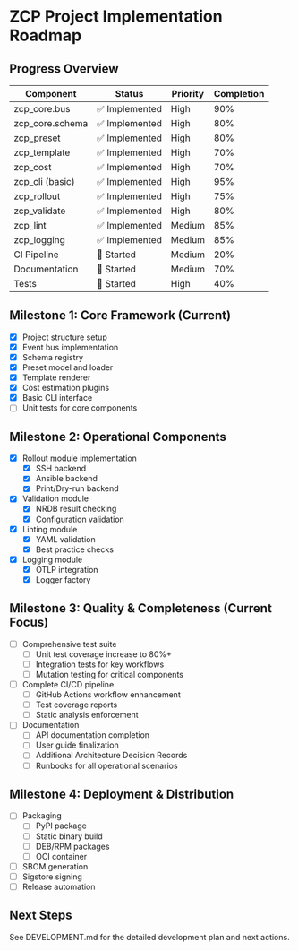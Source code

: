 # ZCP Project Implementation Roadmap

## Progress Overview

| Component | Status | Priority | Completion |
|-----------|--------|----------|------------|
| zcp_core.bus | ✅ Implemented | High | 90% |
| zcp_core.schema | ✅ Implemented | High | 80% |
| zcp_preset | ✅ Implemented | High | 80% |
| zcp_template | ✅ Implemented | High | 70% |
| zcp_cost | ✅ Implemented | High | 70% |
| zcp_cli (basic) | ✅ Implemented | High | 95% |
| zcp_rollout | ✅ Implemented | High | 75% |
| zcp_validate | ✅ Implemented | High | 80% |
| zcp_lint | ✅ Implemented | Medium | 85% |
| zcp_logging | ✅ Implemented | Medium | 85% |
| CI Pipeline | 🚧 Started | Medium | 20% |
| Documentation | 🚧 Started | Medium | 70% |
| Tests | 🚧 Started | High | 40% |

## Milestone 1: Core Framework (Current)

- [x] Project structure setup
- [x] Event bus implementation
- [x] Schema registry
- [x] Preset model and loader
- [x] Template renderer
- [x] Cost estimation plugins
- [x] Basic CLI interface
- [ ] Unit tests for core components

## Milestone 2: Operational Components

- [x] Rollout module implementation
  - [x] SSH backend
  - [x] Ansible backend
  - [x] Print/Dry-run backend
- [x] Validation module
  - [x] NRDB result checking
  - [x] Configuration validation
- [x] Linting module
  - [x] YAML validation
  - [x] Best practice checks
- [x] Logging module
  - [x] OTLP integration
  - [x] Logger factory

## Milestone 3: Quality & Completeness (Current Focus)

- [ ] Comprehensive test suite
  - [ ] Unit test coverage increase to 80%+
  - [ ] Integration tests for key workflows
  - [ ] Mutation testing for critical components
- [ ] Complete CI/CD pipeline
  - [ ] GitHub Actions workflow enhancement
  - [ ] Test coverage reports
  - [ ] Static analysis enforcement
- [ ] Documentation
  - [ ] API documentation completion
  - [ ] User guide finalization
  - [ ] Additional Architecture Decision Records
  - [ ] Runbooks for all operational scenarios

## Milestone 4: Deployment & Distribution

- [ ] Packaging
  - [ ] PyPI package
  - [ ] Static binary build
  - [ ] DEB/RPM packages
  - [ ] OCI container
- [ ] SBOM generation
- [ ] Sigstore signing
- [ ] Release automation

## Next Steps

See DEVELOPMENT.md for the detailed development plan and next actions.
